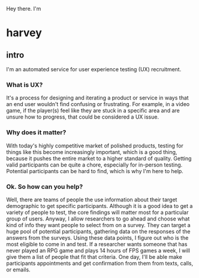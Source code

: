 Hey there. I'm 

# harvey
## intro
I'm an automated service for user experience testing (UX) recruitment.

### What is UX?

It's a process for designing and iterating a product or service in ways that an end user wouldn't find confusing or frustrating.
For example, in a video game, if the player(s) feel like they are stuck in a specific area and are unsure how to progress, that could be considered a UX issue.

### Why does it matter? 

With today's highly competitive market of polished products, testing for things like this become increasingly important, which is a good thing, because it pushes the entire market to a higher standard of quality.
Getting valid participants can be quite a chore, especially for in-person testing.
Potential participants can be hard to find, which is why I'm here to help.

### Ok. So how can you help?

Well, there are teams of people the use information about their target demographic to get specific participants.
Although it is a good idea to get a variety of people to test, the core findings will matter most for a particular group of users.
Anyway, I allow researchers to go ahead and choose what kind of info they want people to select from on a survey.
They can target a huge pool of potential participants, gathering data on the responses of the answers from the surveys.
Using these data points, I figure out who is the most eligible to come in and test.
If a researcher wants someone that has never played an RPG game and plays 14 hours of FPS games a week, I will give them a list of people that fit that criteria.
One day, I'll be able make participants appointments and get confirmation from them from texts, calls, or emails.
